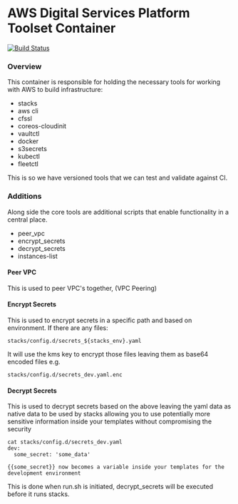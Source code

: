 # AWS Digital Services Platform Toolset Container
[![Build Status](https://drone.digital.homeoffice.gov.uk/api/badges/UKHomeOffice/aws-dsp-toolset/status.svg)](https://drone.digital.homeoffice.gov.uk/UKHomeOffice/aws-dsp-toolset)

### Overview
This container is responsible for holding the necessary tools for working with AWS to build infrastructure:
* stacks
* aws cli
* cfssl
* coreos-cloudinit
* vaultctl
* docker
* s3secrets
* kubectl
* fleetctl

This is so we have versioned tools that we can test and validate against CI.

### Additions

Along side the core tools are additional scripts that enable functionality in a central place.

* peer_vpc
* encrypt_secrets
* decrypt_secrets
* instances-list

#### Peer VPC

This is used to peer VPC's together, (VPC Peering)

#### Encrypt Secrets

This is used to encrypt secrets in a specific path and based on environment. If there are any files:
```
stacks/config.d/secrets_${stacks_env}.yaml
```

It will use the kms key to encrypt those files leaving them as base64 encoded files e.g.

```
stacks/config.d/secrets_dev.yaml.enc
```

#### Decrypt Secrets

This is used to decrypt secrets based on the above leaving the yaml data as native data to be used by stacks
allowing you to use potentially more sensitive information inside your templates without compromising the security

```
cat stacks/config.d/secrets_dev.yaml
dev:
  some_secret: 'some_data'

{{some_secret}} now becomes a variable inside your templates for the development environment
```
This is done when run.sh is initiated, decrypt_secrets will be executed before it runs stacks.
